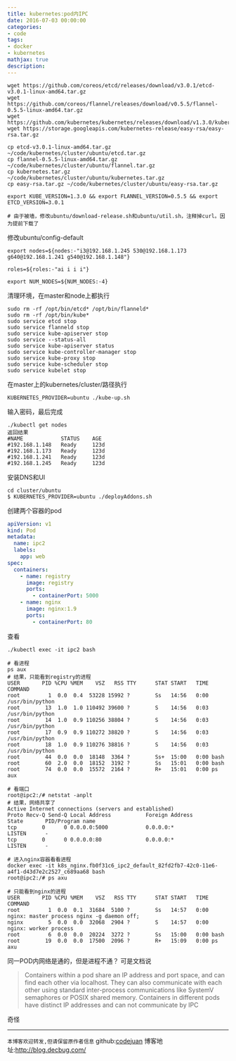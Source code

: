 ```yaml
---
title: kubernetes:pod内IPC
date: 2016-07-03 00:00:00
categories:
- code
tags: 
- docker
- kubernetes
mathjax: true
description: 
---
```




```
wget https://github.com/coreos/etcd/releases/download/v3.0.1/etcd-v3.0.1-linux-amd64.tar.gz
wget https://github.com/coreos/flannel/releases/download/v0.5.5/flannel-0.5.5-linux-amd64.tar.gz
wget https://github.com/kubernetes/kubernetes/releases/download/v1.3.0/kubernetes.tar.gz
wget https://storage.googleapis.com/kubernetes-release/easy-rsa/easy-rsa.tar.gz

cp etcd-v3.0.1-linux-amd64.tar.gz ~/code/kubernetes/cluster/ubuntu/etcd.tar.gz
cp flannel-0.5.5-linux-amd64.tar.gz ~/code/kubernetes/cluster/ubuntu/flannel.tar.gz
cp kubernetes.tar.gz ~/code/kubernetes/cluster/ubuntu/kubernetes.tar.gz
cp easy-rsa.tar.gz ~/code/kubernetes/cluster/ubuntu/easy-rsa.tar.gz

export KUBE_VERSION=1.3.0 && export FLANNEL_VERSION=0.5.5 && export ETCD_VERSION=3.0.1

# 由于被墙，修改ubuntu/download-release.sh和ubuntu/util.sh，注释掉curl。因为提前下载了
```

<!--more-->

修改ubuntu/config-default
```
export nodes=${nodes:-"i3@192.168.1.245 530@192.168.1.173 g640@192.168.1.241 g540@192.168.1.148"}

roles=${roles:-"ai i i i"}

export NUM_NODES=${NUM_NODES:-4}
```

清理环境，在master和node上都执行
```
sudo rm -rf /opt/bin/etcd* /opt/bin/flanneld*
sudo rm -rf /opt/bin/kube*
sudo service etcd stop
sudo service flanneld stop
sudo service kube-apiserver stop
sudo service --status-all
sudo service kube-apiserver status
sudo service kube-controller-manager stop
sudo service kube-proxy stop
sudo service kube-scheduler stop
sudo service kubelet stop
```

在master上的kubernetes/cluster/路径执行

```
KUBERNETES_PROVIDER=ubuntu ./kube-up.sh
```

输入密码，最后完成
```
./kubectl get nodes
返回结果
#NAME            STATUS    AGE
#192.168.1.148   Ready     123d
#192.168.1.173   Ready     123d
#192.168.1.241   Ready     123d
#192.168.1.245   Ready     123d
```

安装DNS和UI
```
cd cluster/ubuntu
$ KUBERNETES_PROVIDER=ubuntu ./deployAddons.sh
```

创建两个容器的pod
```yml
apiVersion: v1
kind: Pod
metadata:
  name: ipc2
  labels:
    app: web
spec:
  containers:
    - name: registry
      image: registry
      ports:
        - containerPort: 5000
    - name: nginx
      image: nginx:1.9
      ports:
        - containerPort: 80
```

查看
```
./kubectl exec -it ipc2 bash

# 看进程
ps aux
# 结果，只能看到registry的进程
USER       PID %CPU %MEM    VSZ   RSS TTY      STAT START   TIME COMMAND
root         1  0.0  0.4  53228 15992 ?        Ss   14:56   0:00 /usr/bin/python
root        13  1.0  1.0 110492 39600 ?        S    14:56   0:03 /usr/bin/python
root        14  1.0  0.9 110256 38804 ?        S    14:56   0:03 /usr/bin/python
root        17  0.9  0.9 110272 38820 ?        S    14:56   0:03 /usr/bin/python
root        18  1.0  0.9 110276 38816 ?        S    14:56   0:03 /usr/bin/python
root        44  0.0  0.0  18148  3364 ?        Ss+  15:00   0:00 bash
root        60  2.0  0.0  18152  3192 ?        Ss   15:01   0:00 bash
root        74  0.0  0.0  15572  2164 ?        R+   15:01   0:00 ps aux

# 看端口
root@ipc2:/# netstat -anplt
# 结果，网络共享了
Active Internet connections (servers and established)
Proto Recv-Q Send-Q Local Address           Foreign Address         State       PID/Program name
tcp        0      0 0.0.0.0:5000            0.0.0.0:*               LISTEN      -
tcp        0      0 0.0.0.0:80              0.0.0.0:*               LISTEN      -
```

```
# 进入nginx容器看看进程
docker exec -it k8s_nginx.fb0f31c6_ipc2_default_82fd2fb7-42c0-11e6-a4f1-d43d7e2c2527_c689aa68 bash
root@ipc2:/# ps axu

# 只能看到nginx的进程
USER       PID %CPU %MEM    VSZ   RSS TTY      STAT START   TIME COMMAND
root         1  0.0  0.1  31684  5100 ?        Ss   14:57   0:00 nginx: master process nginx -g daemon off;
nginx        5  0.0  0.0  32068  2904 ?        S    14:57   0:00 nginx: worker process
root         6  0.0  0.0  20224  3272 ?        Ss   15:00   0:00 bash
root        19  0.0  0.0  17500  2096 ?        R+   15:09   0:00 ps axu
```

同一POD内网络是通的，但是进程不通？
可是文档说
> Containers within a pod share an IP address and port space, and can find each other via localhost. They can also communicate with each other using standard inter-process communications like SystemV semaphores or POSIX shared memory. Containers in different pods have distinct IP addresses and can not communicate by IPC

奇怪

----------------------------

`本博客欢迎转发,但请保留原作者信息`
github:[codejuan](https://github.com/CodeJuan)
博客地址:http://blog.decbug.com/

